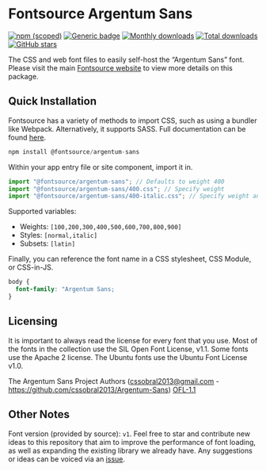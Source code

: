 # Fontsource Argentum Sans

[![npm (scoped)](https://img.shields.io/npm/v/@fontsource/argentum-sans?color=brightgreen)](https://www.npmjs.com/package/@fontsource/argentum-sans) [![Generic badge](https://img.shields.io/badge/fontsource-passing-brightgreen)](https://github.com/fontsource/fontsource) [![Monthly downloads](https://badgen.net/npm/dm/@fontsource/argentum-sans)](https://github.com/fontsource/fontsource) [![Total downloads](https://badgen.net/npm/dt/@fontsource/argentum-sans)](https://github.com/fontsource/fontsource) [![GitHub stars](https://img.shields.io/github/stars/fontsource/fontsource.svg?style=social&label=Star)](https://github.com/fontsource/fontsource/stargazers)

The CSS and web font files to easily self-host the “Argentum Sans” font. Please visit the main [Fontsource website](https://fontsource.org/fonts/argentum-sans) to view more details on this package.

## Quick Installation

Fontsource has a variety of methods to import CSS, such as using a bundler like Webpack. Alternatively, it supports SASS. Full documentation can be found [here](https://fontsource.org/docs/introduction).

```javascript
npm install @fontsource/argentum-sans
```

Within your app entry file or site component, import it in.

```javascript
import "@fontsource/argentum-sans"; // Defaults to weight 400
import "@fontsource/argentum-sans/400.css"; // Specify weight
import "@fontsource/argentum-sans/400-italic.css"; // Specify weight and style

```

Supported variables:
- Weights: `[100,200,300,400,500,600,700,800,900]`
- Styles: `[normal,italic]`
- Subsets: `[latin]`

Finally, you can reference the font name in a CSS stylesheet, CSS Module, or CSS-in-JS.

```css
body {
  font-family: "Argentum Sans;
}
```

## Licensing
It is important to always read the license for every font that you use.
Most of the fonts in the collection use the SIL Open Font License, v1.1. Some fonts use the Apache 2 license. The Ubuntu fonts use the Ubuntu Font License v1.0.

The Argentum Sans Project Authors (cssobral2013@gmail.com - https://github.com/cssobral2013/Argentum-Sans)
[OFL-1.1](https://github.com/cssobral2013/Argentum-Sans/blob/master/OFL.txt)

## Other Notes
Font version (provided by source): `v1`.
Feel free to star and contribute new ideas to this repository that aim to improve the performance of font loading, as well as expanding the existing library we already have. Any suggestions or ideas can be voiced via an [issue](https://github.com/fontsource/fontsource/issues).